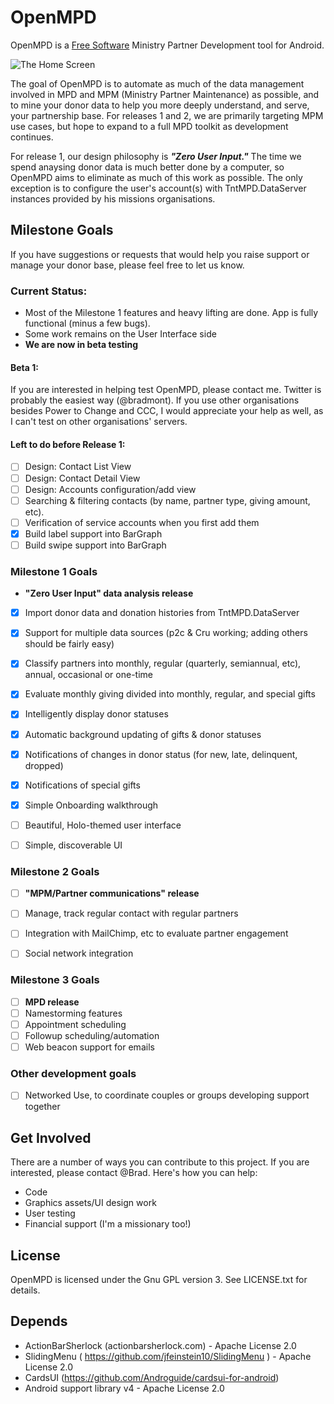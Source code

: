 OpenMPD
=======

OpenMPD is a [Free Software](https://en.wikipedia.org/wiki/Free_software) Ministry Partner Development tool for Android.

![The Home Screen](http://i.imgur.com/aOxP1We.png)

The goal of OpenMPD is to automate as much of the data management involved in
MPD and MPM (Ministry Partner Maintenance) as possible, and to mine your donor
data to help you more deeply understand, and serve, your partnership base. For 
releases 1 and 2, we are primarily targeting MPM use cases, but hope to expand 
to a full MPD toolkit as development continues.

For release 1, our design philosophy is ***"Zero User Input."*** The time we spend
anaysing donor data is much better done by a computer, so OpenMPD aims to
eliminate as much of this work as possible. The only exception is to configure the 
user's account(s) with TntMPD.DataServer instances provided by his missions 
organisations.


Milestone Goals
---------------
If you have suggestions or requests that would help you raise support or
manage your donor base, please feel free to let us know.

### Current Status:
- Most of the Milestone 1 features and heavy lifting are done. App is fully functional (minus a few bugs).
- Some work remains on the User Interface side
- **We are now in beta testing**

#### Beta 1:
If you are interested in helping test OpenMPD, please contact me. Twitter is probably the easiest way (@bradmont). If you use other organisations besides Power to Change and CCC, I would appreciate your help as well, as I can't test on other organisations' servers.

#### Left to do before Release 1:
- [ ] Design: Contact List View
- [ ] Design: Contact Detail View
- [ ] Design: Accounts configuration/add view
- [ ] Searching & filtering contacts (by name, partner type, giving amount, etc).
- [ ] Verification of service accounts when you first add them
- [x] Build label support into BarGraph
- [ ] Build swipe support into BarGraph

### Milestone 1 Goals
- **"Zero User Input" data analysis release**
- [x] Import donor data and donation histories from TntMPD.DataServer
- [x] Support for multiple data sources (p2c & Cru working; adding others should be fairly easy)
- [x] Classify partners into monthly, regular (quarterly, semiannual, etc), annual, occasional or one-time
- [x] Evaluate monthly giving divided into monthly, regular, and special gifts
- [x] Intelligently display donor statuses
- [x] Automatic background updating of gifts & donor statuses
- [x] Notifications of changes in donor status (for new, late, delinquent, dropped)
- [x] Notifications of special gifts
- [x] Simple Onboarding walkthrough
- [ ] Beautiful, Holo-themed user interface
- [ ] Simple, discoverable UI


### Milestone 2 Goals
- [ ] **"MPM/Partner communications" release**
- [ ] Manage, track regular contact with regular partners
- [ ] Integration with MailChimp, etc to evaluate partner engagement
- [ ] Social network integration
    

### Milestone 3 Goals
- [ ] **MPD release**
- [ ] Namestorming features
- [ ] Appointment scheduling
- [ ] Followup scheduling/automation
- [ ] Web beacon support for emails

### Other development goals
- [ ] Networked Use, to coordinate couples or groups developing support together

Get Involved
------------
There are a number of ways you can contribute to this project. If you are 
interested, please contact @Brad. Here's how you can help:
- Code
- Graphics assets/UI design work
- User testing
- Financial support (I'm a missionary too!)

License
-------
OpenMPD is licensed under the Gnu GPL version 3. See LICENSE.txt for details. 

Depends
-------

- ActionBarSherlock (actionbarsherlock.com) - Apache License 2.0
- SlidingMenu ( https://github.com/jfeinstein10/SlidingMenu ) - Apache License 2.0 
- CardsUI (https://github.com/Androguide/cardsui-for-android) 
- Android support library v4 - Apache License 2.0
